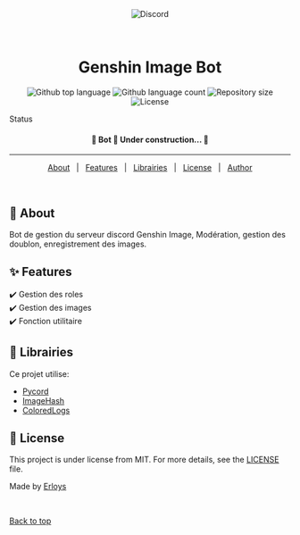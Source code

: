 <div align="center" id="top"> 
  <img src="https://user-images.githubusercontent.com/30017163/147563759-eb381438-b74a-4e40-bc6c-3c7bf2c4abcf.png" alt="Discord" />

  &#xa0;

  <!-- <a href="https://discord.netlify.app">Demo</a> -->
</div>

<h1 align="center">Genshin Image Bot</h1>

<p align="center">
  <img alt="Github top language" src="https://img.shields.io/github/languages/top/Erloys/discord?color=56BEB8">

  <img alt="Github language count" src="https://img.shields.io/github/languages/count/Erloys/discord?color=56BEB8">

  <img alt="Repository size" src="https://img.shields.io/github/repo-size/Erloys/discord?color=56BEB8">

  <img alt="License" src="https://img.shields.io/github/license/Erloys/discord?color=56BEB8">

  <!-- <img alt="Github issues" src="https://img.shields.io/github/issues/Erloys/discord?color=56BEB8" /> -->

  <!-- <img alt="Github forks" src="https://img.shields.io/github/forks/Erloys/discord?color=56BEB8" /> -->

  <!-- <img alt="Github stars" src="https://img.shields.io/github/stars/Erloys/discord?color=56BEB8" /> -->
</p>

Status

 <h4 align="center"> 
	🚧  Bot 🚀 Under construction...  🚧
</h4> 

<hr>

<p align="center">
  <a href="#dart-about">About</a> &#xa0; | &#xa0; 
  <a href="#sparkles-features">Features</a> &#xa0; | &#xa0;
  <a href="#rocket-technologies">Librairies</a> &#xa0; | &#xa0;
  <a href="#memo-license">License</a> &#xa0; | &#xa0;
  <a href="https://github.com/Erloys" target="_blank">Author</a>
</p>

<br>

## :dart: About ##

Bot de gestion du serveur discord Genshin Image,
Modération, gestion des doublon, enregistrement des images.

## :sparkles: Features ##

:heavy_check_mark: Gestion des roles\
:heavy_check_mark: Gestion des images\
:heavy_check_mark: Fonction utilitaire

## :rocket: Librairies ##

Ce projet utilise:

- [Pycord](https://github.com/Pycord-Development/pycord)
- [ImageHash](https://github.com/JohannesBuchner/imagehash)
- [ColoredLogs](https://pypi.org/project/coloredlogs/)

## :memo: License ##

This project is under license from MIT. For more details, see the [LICENSE](LICENSE) file.


Made by <a href="https://github.com/Erloys" target="_blank">Erloys</a>

&#xa0;

<a href="#top">Back to top</a>
